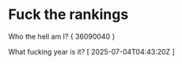 # Fuck the rankings

Who the hell am I?
{ 36090040 }

What fucking year is it?
[ 2025-07-04T04:43:20Z ]

